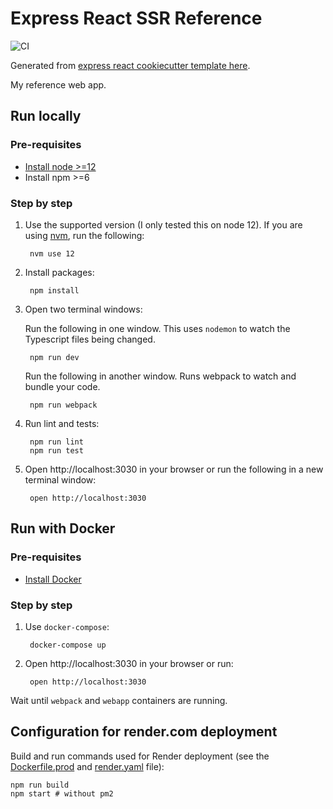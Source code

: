 # Express React SSR Reference

![CI](https://github.com/ardydedase/express-react-ssr-reference/workflows/CI/badge.svg?branch=master)

Generated from [express react cookiecutter template here](https://github.com/ardydedase/cookiecutter-express-react-ssr).

My reference web app.


## Run locally

### Pre-requisites

- [Install node >=12](https://nodejs.org/en/download/)
- Install npm >=6

### Step by step

1. Use the supported version (I only tested this on node 12). If you are using [nvm](https://github.com/nvm-sh/nvm), run the following:

        nvm use 12

1. Install packages:

        npm install

1. Open two terminal windows:

    Run the following in one window. This uses `nodemon` to watch the Typescript files being changed.

        npm run dev

    Run the following in another window. Runs webpack to watch and bundle your code.

        npm run webpack

1. Run lint and tests:

        npm run lint
        npm run test

1. Open http://localhost:3030 in your browser or run the following in a new terminal window:

        open http://localhost:3030

## Run with Docker

### Pre-requisites

- [Install Docker](https://docs.docker.com/get-docker/)

### Step by step

1. Use `docker-compose`:

        docker-compose up

1. Open http://localhost:3030 in your browser or run:

        open http://localhost:3030

Wait until `webpack` and `webapp` containers are running.

## Configuration for render.com deployment

Build and run commands used for Render deployment (see the [Dockerfile.prod](Dockerfile.prod) and [render.yaml](render.yaml) file):

    npm run build
    npm start # without pm2
